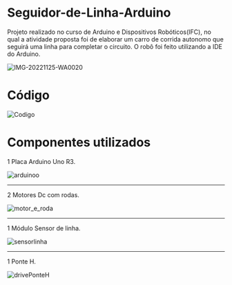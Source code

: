 # Seguidor-de-Linha-Arduino
Projeto realizado no curso de Arduino e Dispositivos Robóticos(IFC), no qual a atividade proposta foi de elaborar um carro de corrida autonomo que seguirá uma linha para completar o circuito. O robô foi feito utilizando a IDE do Arduino.

![IMG-20221125-WA0020](https://user-images.githubusercontent.com/105740844/204027276-1c06dcb2-1a2e-4192-b80c-b19d4fae6fe9.jpg)

<h1>Código</h1>

![Codigo](https://user-images.githubusercontent.com/105740844/204033972-636e069d-b059-4f4c-b2d0-a930f20b9887.png)

<h1>Componentes utilizados</h1>

1 Placa Arduino Uno R3.

![arduinoo](https://user-images.githubusercontent.com/105740844/203981705-96eb6162-4a6a-4fea-bb37-77692009177d.png)

<hr>

2 Motores Dc com rodas.

![motor_e_roda](https://user-images.githubusercontent.com/105740844/203978022-849cee2d-e7b5-42c9-8024-7e00e0ccbaea.png)

<hr>

1 Módulo Sensor de linha.

![sensorlinha](https://user-images.githubusercontent.com/105740844/203982100-b1726ee6-d971-41aa-8229-c2a64a901750.png)

<hr>

1 Ponte H.

![drivePonteH](https://user-images.githubusercontent.com/105740844/203980720-5cfa687b-a5e3-4968-87e9-9a2efde78f17.jpg)
